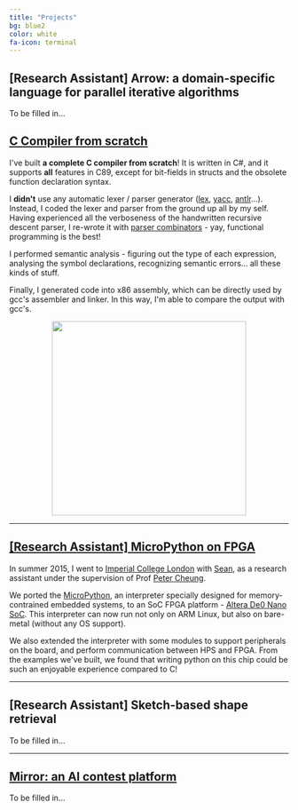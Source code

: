 ```yaml
---
title: "Projects"
bg: blue2
color: white
fa-icon: terminal
---
```


## [Research Assistant] Arrow: a domain-specific language for parallel iterative algorithms

To be filled in...

## [C Compiler from scratch](https://github.com/phisiart/C-Compiler)

I've built **a complete C compiler from scratch**! It is written in C#, and it supports **all** features in C89, except for bit-fields in structs and the obsolete function declaration syntax.

I **didn't** use any automatic lexer / parser generator ([lex](https://en.wikipedia.org/wiki/Lex_(software)), [yacc](https://en.wikipedia.org/wiki/Yacc), [antlr](https://en.wikipedia.org/wiki/ANTLR)...). Instead, I coded the lexer and parser from the ground up all by my self. Having experienced all the verboseness of the handwritten recursive descent parser, I re-wrote it with [parser combinators](https://en.wikipedia.org/wiki/Parser_combinator) - yay, functional programming is the best!
<!--
When building and using parser combinators, I found that the most interesting thing is the recursiveness of the C syntax. It won't be too much of a trouble when you just create a function (or method) for each non-terminal. However, when you need to have them as objects (at least function objects), you will have to find a way to get around.-->

I performed semantic analysis - figuring out the type of each expression, analysing the symbol declarations, recognizing semantic errors... all these kinds of stuff.

<!--In this phase, I found some features a little tricky to implement. For example, 1) a struct might contain a pointer which points to a struct of the same type. This is very common in, lets say, linked lists.

```
struct node_t {
    int value;
    struct node_t *next;
};
```-->
<!--
Or, 2) the initialization list. You need to figure out what each element refer to.

```
struct node_t[3][4] = { node0, { 1, NULL }, { 1 } };
```-->

Finally, I generated code into x86 assembly, which can be directly used by gcc's assembler and linker. In this way, I'm able to compare the output with gcc's.

<center><img src="img/c-compiler.png" width="350"></center>

-------------------------

## [[Research Assistant] MicroPython on FPGA](https://github.com/seanzw/MicroPythonFPGA)

In summer 2015, I went to [Imperial College London](http://www.imperial.ac.uk/) with [Sean](https://github.com/seanzw), as a research assistant under the supervision of Prof [Peter Cheung](http://www.imperial.ac.uk/people/p.cheung).

We ported the [MicroPython](https://github.com/micropython/micropython), an interpreter specially designed for memory-contrained embedded systems, to an SoC FPGA platform - [Altera De0 Nano SoC](de0-nano-soc.terasic.com/). This interpreter can now run not only on ARM Linux, but also on bare-metal (without any OS support).

We also extended the interpreter with some modules to support peripherals on the board, and perform communication between HPS and FPGA. From the examples we've built, we found that writing python on this chip could be such an enjoyable experience compared to C!

-------------------------

## [Research Assistant] Sketch-based shape retrieval

To be filled in...

-------------------------

## [Mirror: an AI contest platform](https://github.com/phisiart/ds15gl)

To be filled in...